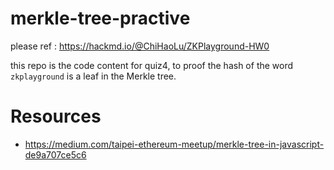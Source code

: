 # merkle-tree-practive
please ref : https://hackmd.io/@ChiHaoLu/ZKPlayground-HW0

this repo is the code content for quiz4, to proof the hash of the word `zkplayground` is a leaf in the Merkle tree.



# Resources 
- https://medium.com/taipei-ethereum-meetup/merkle-tree-in-javascript-de9a707ce5c6
